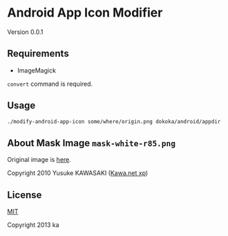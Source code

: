 # Android App Icon Modifier

Version 0.0.1

## Requirements

* ImageMagick

`convert` command is required.

## Usage

```sh
./modify-android-app-icon some/where/origin.png dokoka/android/appdir
```

## About Mask Image `mask-white-r85.png`

Original image is [here](http://kawa.at.webry.info/201011/article_3.html).

Copyright 2010 Yusuke KAWASAKI ([Kawa.net xp](http://www.kawa.net))

## License

[MIT](http://opensource.org/licenses/MIT)

Copyright 2013 ka
